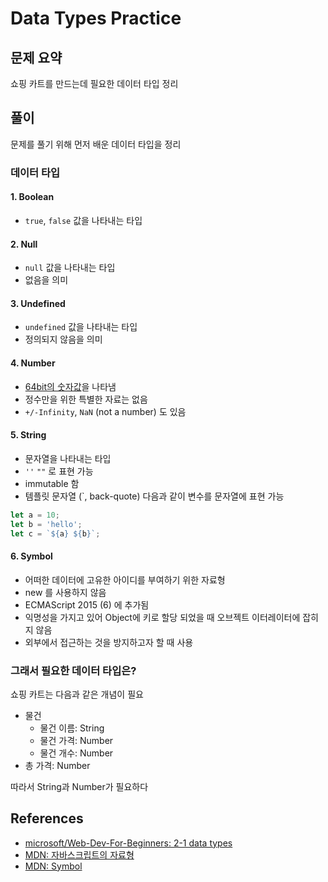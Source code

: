# Data Types Practice

## 문제 요약

쇼핑 카트를 만드는데 필요한 데이터 타입 정리

## 풀이

문제를 풀기 위해 먼저 배운 데이터 타입을 정리

### 데이터 타입

#### 1. Boolean

- `true`, `false` 값을 나타내는 타입

#### 2. Null

- `null` 값을 나타내는 타입
- 없음을 의미

#### 3. Undefined

- `undefined` 값을 나타내는 타입
- 정의되지 않음을 의미

#### 4. Number

- [64bit의 숫자값](https://en.wikipedia.org/wiki/Double-precision_floating-point_format)을 나타냄
- 정수만을 위한 특별한 자료는 없음
- `+/-Infinity`, `NaN` (not a number) 도 있음

#### 5. String

- 문자열을 나타내는 타입
- `''` `""` 로 표현 가능
- immutable 함
- 템플릿 문자열 (`, back-quote) 다음과 같이 변수를 문자열에 표현 가능

```js
let a = 10;
let b = 'hello';
let c = `${a} ${b}`;
```

#### 6. Symbol

- 어떠한 데이터에 고유한 아이디를 부여하기 위한 자료형
- new 를 사용하지 않음
- ECMAScript 2015 (6) 에 추가됨
- 익명성을 가지고 있어 Object에 키로 할당 되었을 때 오브젝트 이터레이터에 잡히지 않음
- 외부에서 접근하는 것을 방지하고자 할 때 사용

### 그래서 필요한 데이터 타입은?

쇼핑 카트는 다음과 같은 개념이 필요

- 물건
  - 물건 이름: String
  - 물건 가격: Number
  - 물건 개수: Number
- 총 가격: Number

따라서 String과 Number가 필요하다

## References

- [microsoft/Web-Dev-For-Beginners: 2-1 data types](https://github.com/microsoft/Web-Dev-For-Beginners/blob/main/2-js-basics/1-data-types/translations/README.ko.md)
- [MDN: 자바스크립트의 자료형](https://developer.mozilla.org/ko/docs/Web/JavaScript/Data_structures)
- [MDN: Symbol](https://developer.mozilla.org/ko/docs/Glossary/Symbol)
